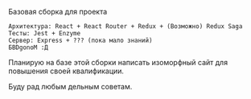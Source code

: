 Базовая сборка для проекта

    Архитектура: React + React Router + Redux + (Возможно) Redux Saga
    Тесты: Jest + Enzyme
    Сервер: Express + ??? (пока мало знаний)
    БBDgonoM :Д
Планирую на базе этой сборки написать изоморфный сайт для повышения своей квалификации.

Буду рад любым дельным советам.
